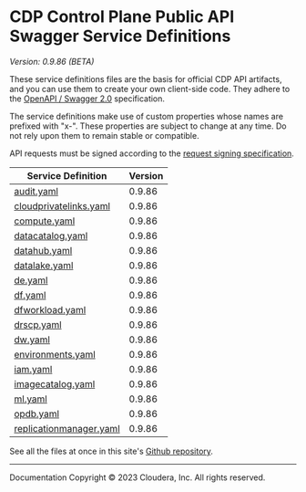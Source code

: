 # CDP Control Plane Public API Swagger Service Definitions

*Version: 0.9.86 (BETA)*

These service definitions files are the basis for official CDP API artifacts,
and you can use them to create your own client-side code. They adhere to the
[OpenAPI / Swagger 2.0](https://swagger.io/specification/v2/) specification.

The service definitions make use of custom properties whose names are prefixed
with "x-". These properties are subject to change at any time. Do not rely upon
them to remain stable or compatible.

API requests must be signed according to the
[request signing specification](request_signing.md).

| Service Definition | Version |
| --- | --- |
| [audit.yaml](./audit.yaml) | 0.9.86 |
| [cloudprivatelinks.yaml](./cloudprivatelinks.yaml) | 0.9.86 |
| [compute.yaml](./compute.yaml) | 0.9.86 |
| [datacatalog.yaml](./datacatalog.yaml) | 0.9.86 |
| [datahub.yaml](./datahub.yaml) | 0.9.86 |
| [datalake.yaml](./datalake.yaml) | 0.9.86 |
| [de.yaml](./de.yaml) | 0.9.86 |
| [df.yaml](./df.yaml) | 0.9.86 |
| [dfworkload.yaml](./dfworkload.yaml) | 0.9.86 |
| [drscp.yaml](./drscp.yaml) | 0.9.86 |
| [dw.yaml](./dw.yaml) | 0.9.86 |
| [environments.yaml](./environments.yaml) | 0.9.86 |
| [iam.yaml](./iam.yaml) | 0.9.86 |
| [imagecatalog.yaml](./imagecatalog.yaml) | 0.9.86 |
| [ml.yaml](./ml.yaml) | 0.9.86 |
| [opdb.yaml](./opdb.yaml) | 0.9.86 |
| [replicationmanager.yaml](./replicationmanager.yaml) | 0.9.86 |

See all the files at once in this site's
[Github repository](https://github.com/cloudera/cdp-dev-docs/tree/master/api-docs/swagger).

----

Documentation Copyright © 2023 Cloudera, Inc. All rights reserved.

